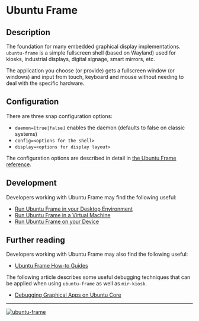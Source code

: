 # Ubuntu Frame

## Description

The foundation for many embedded graphical display implementations. `ubuntu-frame` is a simple fullscreen shell (based on Wayland) used for kiosks, industrial displays, digital signage, smart mirrors, etc.

The application you choose (or provide) gets a fullscreen window (or windows) and input from touch, keyboard and mouse without needing to deal with the specific hardware.

## Configuration

There are three snap configuration options:

* `daemon=[true|false]` enables the daemon (defaults to false on classic systems)
* `config=<options for the shell>`
* `display=<options for display layout>`

The configuration options are described in detail in [the Ubuntu Frame reference](https://mir-server.io/docs/reference).

## Development

Developers working with Ubuntu Frame may find the following useful:

* [Run Ubuntu Frame in your Desktop Environment](https://mir-server.io/docs/run-ubuntu-frame-on-your-desktop)
* [Run Ubuntu Frame in a Virtual Machine](https://mir-server.io/docs/run-ubuntu-frame-in-a-virtual-machine)
* [Run Ubuntu Frame on your Device](https://mir-server.io/docs/run-ubuntu-frame-on-your-device)

## Further reading

Developers working with Ubuntu Frame may also find the following useful:

* [Ubuntu Frame How-to Guides](https://mir-server.io/docs/how-to-guides)

The following article describes some useful debugging techniques that can be applied when using `ubuntu-frame` as well as `mir-kiosk`.

* [Debugging Graphical Apps on Ubuntu Core](https://forum.snapcraft.io/t/debugging-graphical-apps-on-ubuntu-core/23671)

----
[![ubuntu-frame](https://snapcraft.io/ubuntu-frame/badge.svg)](https://snapcraft.io/ubuntu-frame)
